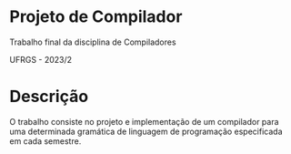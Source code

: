 # Projeto de Compilador

Trabalho final da disciplina de Compiladores

UFRGS - 2023/2

# Descrição

O trabalho consiste no projeto e implementação de um compilador
para uma determinada gramática de linguagem de programação especificada
em cada semestre.